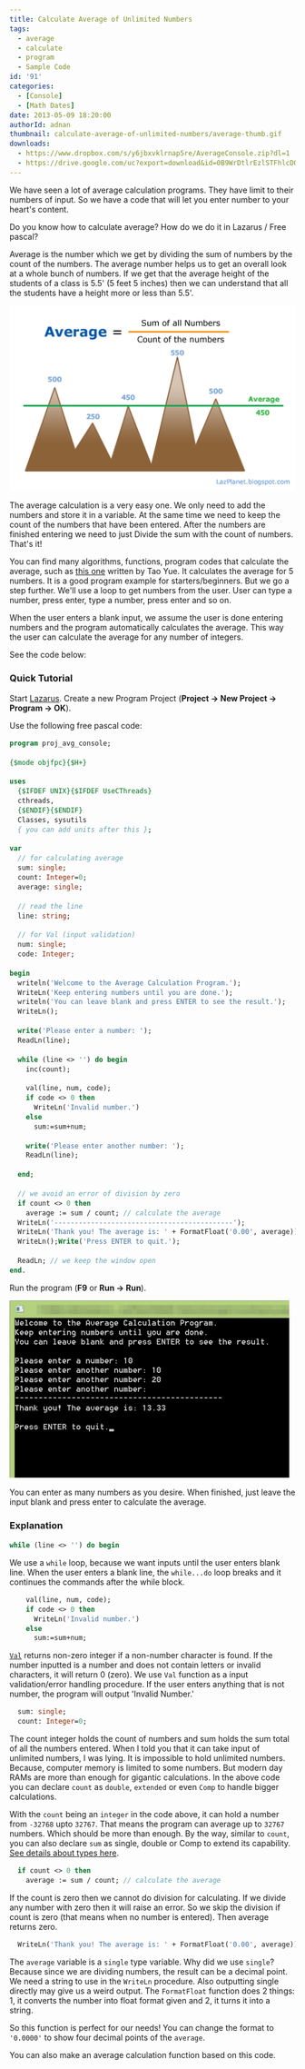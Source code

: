 ```yaml
---
title: Calculate Average of Unlimited Numbers
tags:
  - average
  - calculate
  - program
  - Sample Code
id: '91'
categories:
  - [Console]
  - [Math Dates]
date: 2013-05-09 18:20:00
authorId: adnan
thumbnail: calculate-average-of-unlimited-numbers/average-thumb.gif
downloads:
  - https://www.dropbox.com/s/y6jbxvklrnap5re/AverageConsole.zip?dl=1
  - https://drive.google.com/uc?export=download&id=0B9WrDtlrEzlSTFhlcDQyb1FNMGs
---
```


We have seen a lot of average calculation programs. They have limit to their numbers of input. So we have a code that will let you enter number to your heart's content.
<!-- more -->


Do you know how to calculate average? How do we do it in Lazarus / Free pascal?

Average is the number which we get by dividing the sum of numbers by the count of the numbers. The average number helps us to get an overall look at a whole bunch of numbers. If we get that the average height of the students of a class is 5.5' (5 feet 5 inches) then we can understand that all the students have a height more or less than 5.5'.


![average calculation formula for use with lazarus](calculate-average-of-unlimited-numbers/average-graph-1.gif "average calculation formula for use with lazarus")


The average calculation is a very easy one. We only need to add the numbers and store it in a variable. At the same time we need to keep the count of the numbers that have been entered. After the numbers are finished entering we need to just Divide the sum with the count of numbers. That's it!

You can find many algorithms, functions, program codes that calculate the average, such as [this one](http://wiki.freepascal.org/Programming_Assignment_2) written by Tao Yue. It calculates the average for 5 numbers. It is a good program example for starters/beginners. But we go a step further. We'll use a loop to get numbers from the user. User can type a number, press enter, type a number, press enter and so on.

When the user enters a blank input, we assume the user is done entering numbers and the program automatically calculates the average. This way the user can calculate the average for any number of integers.

See the code below:


### Quick Tutorial

Start [Lazarus](https://lazarus-ide.org).
Create a new Program Project (**Project -> New Project -> Program -> OK**).

Use the following free pascal code:

```pascal
program proj_avg_console;

{$mode objfpc}{$H+}

uses
  {$IFDEF UNIX}{$IFDEF UseCThreads}
  cthreads,
  {$ENDIF}{$ENDIF}
  Classes, sysutils
  { you can add units after this };

var
  // for calculating average
  sum: single;
  count: Integer=0;
  average: single;

  // read the line
  line: string;

  // for Val (input validation)
  num: single;
  code: Integer;

begin
  writeln('Welcome to the Average Calculation Program.');
  WriteLn('Keep entering numbers until you are done.');
  writeln('You can leave blank and press ENTER to see the result.');
  WriteLn();

  write('Please enter a number: ');
  ReadLn(line);

  while (line <> '') do begin
    inc(count);

    val(line, num, code);
    if code <> 0 then
      WriteLn('Invalid number.')
    else
      sum:=sum+num;

    write('Please enter another number: ');
    ReadLn(line);

  end;

  // we avoid an error of division by zero
  if count <> 0 then
    average := sum / count; // calculate the average
  WriteLn('--------------------------------------------');
  WriteLn('Thank you! The average is: ' + FormatFloat('0.00', average));
  WriteLn();Write('Press ENTER to quit.');

  ReadLn; // we keep the window open
end.
```

Run the program (**F9** or **Run -> Run**).


![](calculate-average-of-unlimited-numbers/average-calculation-lazarus.gif)


You can enter as many numbers as you desire. When finished, just leave the input blank and press enter to calculate the average.


### Explanation

```pascal
while (line <> '') do begin
```

We use a `while` loop, because we want inputs until the user enters blank line. When the user enters a blank line, the `while...do` loop breaks and it continues the commands after the while block.

```pascal
    val(line, num, code);
    if code <> 0 then
      WriteLn('Invalid number.')
    else
      sum:=sum+num;
```

[`Val`](http://www.freepascal.org/docs-html/rtl/system/val.html) returns non-zero integer if a non-number character is found. If the number inputted is a number and does not contain letters or invalid characters, it will return 0 (zero). We use `Val` function as a input validation/error handling procedure. If the user enters anything that is not number, the program will output 'Invalid Number.'

```pascal
  sum: single;
  count: Integer=0;
```

The count integer holds the count of numbers and sum holds the sum total of all the numbers entered. When I told you that it can take input of unlimited numbers, I was lying. It is impossible to hold unlimited numbers. Because, computer memory is limited to some numbers. But modern day RAMs are more than enough for gigantic calculations. In the above code you can declare `count` as `double`, `extended` or even `Comp` to handle bigger calculations.

With the `count` being an `integer` in the code above, it can hold a number from `-32768` upto `32767`. That means the program can average up to `32767` numbers. Which should be more than enough. By the way, similar to `count`, you can also declare `sum` as single, double or Comp to extend its capability. [See details about types here](http://wiki.freepascal.org/Variables_and_Data_Types).

```pascal
  if count <> 0 then
    average := sum / count; // calculate the average
```

If the count is zero then we cannot do division for calculating. If we divide any number with zero then it will raise an error. So we skip the division if count is zero (that means when no number is entered). Then average returns zero.

```pascal
  WriteLn('Thank you! The average is: ' + FormatFloat('0.00', average));
```

The `average` variable is a `single` type variable. Why did we use `single`? Because since we are dividing numbers, the result can be a decimal point. We need a string to use in the `WriteLn` procedure. Also outputting single directly may give us a weird output. The `FormatFloat` function does 2 things:
1, it converts the number into float format given and
2, it turns it into a string.

So this function is perfect for our needs! You can change the format to `'0.0000'` to show four decimal points of the `average`.

You can also make an average calculation function based on this code.

